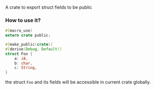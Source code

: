A crate to export struct fields to be public 
### How to use it?
```rust
#[macro_use]
extern crate public;

#[make_public(crate)]
#[derive(Debug, Default)]
struct Foo {
    a: i8,
    b: char,
    c: String,
}
```
the struct `Foo` and its fields will be accessible in current crate globally.